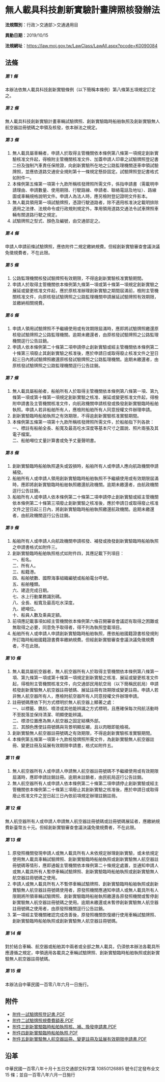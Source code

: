 # 無人載具科技創新實驗計畫牌照核發辦法



**法規類別**：行政＞交通部＞交通通用目

**異動日期**：2019/10/15  

**法規網址**：https://law.moj.gov.tw/LawClass/LawAll.aspx?pcode=K0090084



## 法條
##### 第 1 條
本辦法依無人載具科技創新實驗條例（以下簡稱本條例）第八條第五項規定訂定之。

##### 第 2 條
無人載具科技創新實驗計畫車輛試驗牌照、創新實驗臨時船舶執照及創新實驗無人航空器註冊號碼之申領及核發，依本辦法之規定。

##### 第 3 條
1. 無人載具屬車輛者，申請人於取得主管機關依本條例第八條第一項規定創新實驗核准文件起，得檢附主管機關核准文件、加蓋申請人印章之試驗牌照登記書二份及強制汽車責任保險證，向創新實驗所在地之公路監理機關逐車申領試驗牌照，並應依道路交通安全規則第十一條規定懸掛固定。試驗牌照登記書格式如附件一。
1. 本條例第五條第一項第十九款所稱核發牌照所需文件，係指申請書（需載明申請理由、申請數量、使用期限、行駛路線、申請者、聯絡電話及地址）、路線圖或車輛規格說明文件。申請人為法人時，應另檢附登記證明文件影本。
1. 無人載具領用第一項試驗牌照，憑證行駛道路者，除不適用核准決定載明排除適用之法律、法規命令或行政規則規定外，準用領用道路交通法令試車牌照車輛有關道路行駛之規定。
1. 試驗牌照之型式、顏色及編號，由交通部定之。

##### 第 4 條
申請人申請前條試驗牌照，應依附件二規定繳納規費。但經創新實驗審查會議決議免徵規費者，不在此限。

##### 第 5 條
1. 公路監理機關核發試驗牌照有效期限，不得逾創新實驗核准實驗期間。
1. 申請人於取得主管機關依本條例第九條第一項或第十條第一項規定創新實驗之展延或變更核准文件起，應於原核准辦理創新實驗之期間屆滿前，檢附主管機關核准文件，向原核發試驗牌照之公路監理機關申請展延試驗牌照有效期限，並繳納相關規費。

##### 第 6 條
1. 申請人領用試驗牌照不予繼續使用或有效期限屆滿時，應即將試驗牌照繳還原核發試驗牌照之公路監理機關。逾期未繳還者，由原核發試驗牌照之公路監理機關逕行公告註銷。
1. 申請人依本條例第二十條第二項申請停止創新實驗或經主管機關依本條例第二十條第三項廢止其創新實驗之核准後，應於申請日或取得廢止核准文件之翌日起三日內將試驗牌照繳還原核發試驗牌照之公路監理機關。逾期未繳還者，由原核發試驗牌照之公路監理機關逕行公告註銷。

##### 第 7 條
1. 無人載具屬船舶者，船舶所有人於取得主管機關依本條例第八條第一項、第九條第一項或第十條第一項規定創新實驗之核准、展延或變更核准文件起，得檢附申請書及主管機關核准文件，向航政機關申請核發或換發創新實驗臨時船舶執照。申請人若非船舶所有人，應檢附船舶所有人同意授權文件辦理申請。
1. 創新實驗臨時船舶執照之有效期限，不得逾創新實驗核准實驗期間。
1. 本條例第五條第一項第十九款所稱核發牌照所需文件，於船舶指下列各款：  
一、標註有船舶全長、船寬及最高吃水深度等基本尺寸之圖說、照片兩張及其電子檔案。  
二、船舶噸位丈量計算書或免予丈量聲明書。

##### 第 8 條
1. 創新實驗臨時船舶執照遺失或毀損時，船舶所有人或申請人應向航政機關申請補發。
1. 船舶所有人或申請人領用創新實驗臨時船舶執照不予繼續使用或有效期限屆滿時，應即將創新實驗臨時船舶執照繳還航政機關。逾期未繳還者，由航政機關逕行公告註銷。
1. 船舶所有人或申請人依本條例第二十條第二項申請停止創新實驗或經主管機關依本條例第二十條第三項廢止創新實驗之核准後，應於申請日或取得廢止核准文件之翌日起三日內，將創新實驗臨時船舶執照繳還航政機關。逾期未繳還者，由航政機關逕行公告註銷。

##### 第 9 條
1. 船舶所有人或申請人向航政機關申請核發、補發或換發創新實驗臨時船舶執照之申請書格式如附件三。
1. 創新實驗臨時船舶執照格式如附件四，其應記載下列項目：  
一、船名。  
二、所有人。  
三、船籍港。  
四、船舶號數、國際海事組織編號或船舶電台呼號。  
五、船舶種類。  
六、建造完成日期。  
七、水上行動業務識別碼。  
八、全長、船寬及最高吃水深度。  
九、總噸位。  
十、船員人數及乘員定額。
1. 前項應記載事項如經主管機關依本條例第六條召開審查會議認有取得之困難或無取得之必要，同意免予取得者，得不列為執照登載項目。
1. 船舶所有人或申請人申請創新實驗臨時船舶執照，應依船舶國籍證書核發規則所訂臨時船舶國籍證書費率繳納規費。但經創新實驗審查會議決議免徵規費者，不在此限。

##### 第 10 條
1. 無人載具屬航空器者，無人航空器所有人於取得主管機關依本條例第八條第一項、第九條第一項或第十條第一項規定創新實驗之核准、展延或變更核准文件起，得檢附主管機關核准文件，向交通部民用航空局（以下簡稱民航局）申請核發創新實驗無人航空器註冊號碼、展延註冊有效期限或變更註冊。申請人若非無人航空器所有人，應檢附航空器所有人同意授權文件辦理申請。
1. 註冊號碼應依下列方式標明於無人航空器上顯著之處：  
一、以標籤、鐫刻、噴漆或其他能辨識之方式標明，且應確保每次飛航活動時不至脫落並保持清潔、明顯使能辨識。  
二、標漆位置應為無人航空器之固定結構外部。  
三、其顏色應使註冊號碼與背景明顯反襯，且以肉眼即能檢視。
1. 創新實驗無人航空器註冊號碼之有效期限，不得逾創新實驗核准實驗期間。
1. 本條例第五條第一項第十九款核發牌照所需文件，為創新實驗無人航空器註冊、變更註冊及延展有效期限申請書，格式如附件五。

##### 第 11 條
1. 無人航空器所有人或申請人申請無人航空器註冊號碼不予繼續使用或有效期限屆滿時，應即申請註銷註冊。逾期未註銷者，由民航局逕行公告註銷。
1. 無人航空器所有人或申請人依本條例第二十條第二項申請停止創新實驗或經主管機關依本條例第二十條第三項廢止其創新實驗之核准後，應於申請日或取得廢止核准文件之翌日起三日內依前項規定辦理註銷註冊。

##### 第 12 條
無人航空器所有人或申請人申請無人航空器註冊號碼或註冊號碼展延者，應繳納規費新臺幣五十元。但經創新實驗審查會議決議免徵規費者，不在此限。

##### 第 13 條
1. 原發照機關發現申請人或無人載具所有人未依規定辦理創新實驗，或未依規定使用無人載具車輛試驗牌照、創新實驗臨時船舶執照或創新實驗無人航空器註冊號碼等情形，應即通報主管機關依本條例第二十條規定處置，並通知申請人或無人載具所有人暫停車輛試驗牌照、創新實驗臨時船舶執照或創新實驗無人航空器註冊號碼之使用。
1. 申請人或無人載具所有人不暫停車輛試驗牌照、創新實驗臨時船舶執照或創新實驗無人航空器註冊號碼使用者，原發照機關應通知申請人或無人載具所有人限期將所領車輛試驗牌照、創新實驗臨時船舶執照繳還各原發照機關或暫停創新實驗無人航空器註冊號碼之使用。逾期未繳還或未暫停創新實驗無人航空器註冊號碼之使用者，由原發照機關逕行公告註銷。
1. 第一項經主管機關確認完成改善後，原發照機關恢復續行使用車輛試驗牌照、創新實驗臨時船舶執照或創新實驗無人航空器註冊號碼。

##### 第 14 條
對於結合車輛、航空器或船舶其中兩者或全部之無人載具，仍須依本辦法各載具所應遵循之規定，申領適用各載具之車輛試驗牌照、創新實驗臨時船舶執照或創新實驗無人航空器註冊號碼。

##### 第 15 條
本辦法自中華民國一百零八年六月一日施行。
## 附件
* [附件一試驗牌照登記書.PDF](https://law.moj.gov.tw/LawClass/LawGetFile.ashx?FileId=0000256276)
* [附件二試驗牌照規費費額表.PDF](https://law.moj.gov.tw/LawClass/LawGetFile.ashx?FileId=0000256277)
* [附件三創新實驗臨時船舶執照核、補、換發申請書.PDF](https://law.moj.gov.tw/LawClass/LawGetFile.ashx?FileId=0000256278)
* [附件四創新實驗臨時船舶執照.PDF](https://law.moj.gov.tw/LawClass/LawGetFile.ashx?FileId=0000256279)
* [附件五創新實驗無人航空器註冊、變更註冊及延展有效期限申請書.PDF](https://law.moj.gov.tw/LawClass/LawGetFile.ashx?FileId=0000256280)
## 沿革
中華民國一百零八年十月十五日交通部交科字第 10850126885  號令訂定發布全文 15 條；並自一百零八年六月一日施行
